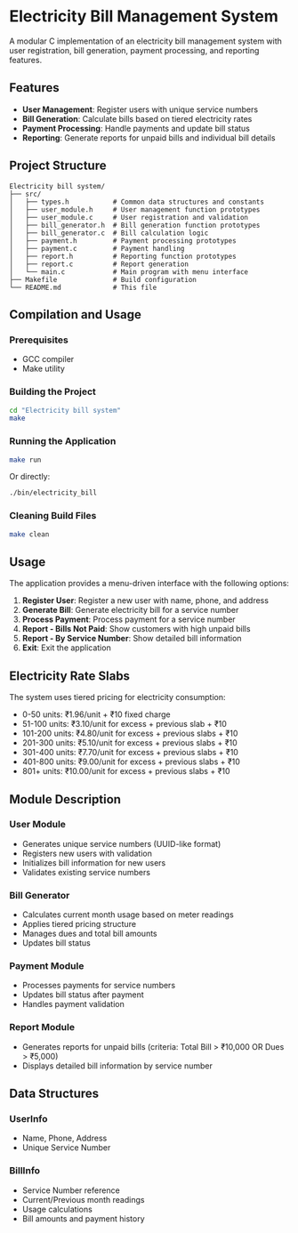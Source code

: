 # Electricity Bill Management System

A modular C implementation of an electricity bill management system with user registration, bill generation, payment processing, and reporting features.

## Features

- **User Management**: Register users with unique service numbers
- **Bill Generation**: Calculate bills based on tiered electricity rates
- **Payment Processing**: Handle payments and update bill status
- **Reporting**: Generate reports for unpaid bills and individual bill details

## Project Structure

```
Electricity bill system/
├── src/
│   ├── types.h           # Common data structures and constants
│   ├── user_module.h     # User management function prototypes
│   ├── user_module.c     # User registration and validation
│   ├── bill_generator.h  # Bill generation function prototypes
│   ├── bill_generator.c  # Bill calculation logic
│   ├── payment.h         # Payment processing prototypes
│   ├── payment.c         # Payment handling
│   ├── report.h          # Reporting function prototypes
│   ├── report.c          # Report generation
│   └── main.c            # Main program with menu interface
├── Makefile              # Build configuration
└── README.md             # This file
```

## Compilation and Usage

### Prerequisites
- GCC compiler
- Make utility

### Building the Project

```bash
cd "Electricity bill system"
make
```

### Running the Application

```bash
make run
```

Or directly:
```bash
./bin/electricity_bill
```

### Cleaning Build Files

```bash
make clean
```

## Usage

The application provides a menu-driven interface with the following options:

1. **Register User**: Register a new user with name, phone, and address
2. **Generate Bill**: Generate electricity bill for a service number
3. **Process Payment**: Process payment for a service number
4. **Report - Bills Not Paid**: Show customers with high unpaid bills
5. **Report - By Service Number**: Show detailed bill information
6. **Exit**: Exit the application

## Electricity Rate Slabs

The system uses tiered pricing for electricity consumption:

- 0-50 units: ₹1.96/unit + ₹10 fixed charge
- 51-100 units: ₹3.10/unit for excess + previous slab + ₹10
- 101-200 units: ₹4.80/unit for excess + previous slabs + ₹10
- 201-300 units: ₹5.10/unit for excess + previous slabs + ₹10
- 301-400 units: ₹7.70/unit for excess + previous slabs + ₹10
- 401-800 units: ₹9.00/unit for excess + previous slabs + ₹10
- 801+ units: ₹10.00/unit for excess + previous slabs + ₹10

## Module Description

### User Module
- Generates unique service numbers (UUID-like format)
- Registers new users with validation
- Initializes bill information for new users
- Validates existing service numbers

### Bill Generator
- Calculates current month usage based on meter readings
- Applies tiered pricing structure
- Manages dues and total bill amounts
- Updates bill status

### Payment Module
- Processes payments for service numbers
- Updates bill status after payment
- Handles payment validation

### Report Module
- Generates reports for unpaid bills (criteria: Total Bill > ₹10,000 OR Dues > ₹5,000)
- Displays detailed bill information by service number

## Data Structures

### UserInfo
- Name, Phone, Address
- Unique Service Number

### BillInfo
- Service Number reference
- Current/Previous month readings
- Usage calculations
- Bill amounts and payment history
